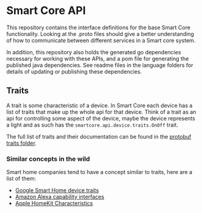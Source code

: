 # Smart Core API
This repository contains the interface definitions for the base Smart Core functionality. Looking at the .proto files
should give a better understanding of how to communicate between different services in a Smart core system.
 
In addition, this repository also holds the generated go dependencies necessary for working with these APIs, and a
pom file for generating the published java dependencies. See readme files in the language folders for details of
updating or publishing these dependencies.

## Traits

A trait is some characteristic of a device. In Smart Core each device has a list of traits that make up the whole api
for that device. Think of a trait as an api for controlling some aspect of the device, maybe the device represents a 
light and as such has the `smartcore.api.device.traits.OnOff` trait.

The full list of traits and their documentation can be found in the [protobuf traits folder].

### Similar concepts in the wild

Smart home companies tend to have a concept similar to traits, here are a list of them:

* [Google Smart Home device traits]
* [Amazon Alexa capability interfaces]
* [Apple HomeKit Characteristics]

[protobuf traits folder]: protobuf/device/traits/
[Google Smart Home device traits]: https://developers.google.com/actions/smarthome/traits/
[Amazon Alexa capability interfaces]: https://developer.amazon.com/docs/device-apis/list-of-interfaces.html
[Apple HomeKit Characteristics]: https://developer.apple.com/documentation/homekit/hmcharacteristic/characteristic_types
